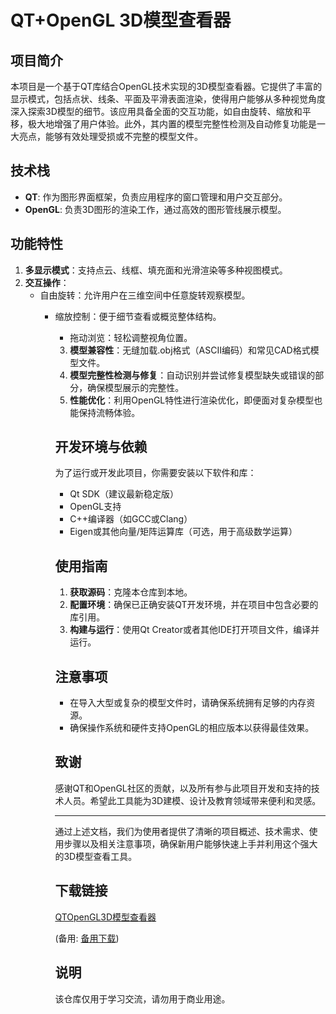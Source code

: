 # QT+OpenGL 3D模型查看器

## 项目简介

本项目是一个基于QT库结合OpenGL技术实现的3D模型查看器。它提供了丰富的显示模式，包括点状、线条、平面及平滑表面渲染，使得用户能够从多种视觉角度深入探索3D模型的细节。该应用具备全面的交互功能，如自由旋转、缩放和平移，极大地增强了用户体验。此外，其内置的模型完整性检测及自动修复功能是一大亮点，能够有效处理受损或不完整的模型文件。

## 技术栈

- **QT**: 作为图形界面框架，负责应用程序的窗口管理和用户交互部分。
- **OpenGL**: 负责3D图形的渲染工作，通过高效的图形管线展示模型。

## 功能特性

1. **多显示模式**：支持点云、线框、填充面和光滑渲染等多种视图模式。
2. **交互操作**：
   - 自由旋转：允许用户在三维空间中任意旋转观察模型。
      - 缩放控制：便于细节查看或概览整体结构。
         - 拖动浏览：轻松调整视角位置。
         3. **模型兼容性**：无缝加载.obj格式（ASCII编码）和常见CAD格式模型文件。
         4. **模型完整性检测与修复**：自动识别并尝试修复模型缺失或错误的部分，确保模型展示的完整性。
         5. **性能优化**：利用OpenGL特性进行渲染优化，即便面对复杂模型也能保持流畅体验。

         ## 开发环境与依赖

         为了运行或开发此项目，你需要安装以下软件和库：
         - Qt SDK（建议最新稳定版）
         - OpenGL支持
         - C++编译器（如GCC或Clang）
         - Eigen或其他向量/矩阵运算库（可选，用于高级数学运算）

         ## 使用指南

         1. **获取源码**：克隆本仓库到本地。
         2. **配置环境**：确保已正确安装QT开发环境，并在项目中包含必要的库引用。
         3. **构建与运行**：使用Qt Creator或者其他IDE打开项目文件，编译并运行。

         ## 注意事项

         - 在导入大型或复杂的模型文件时，请确保系统拥有足够的内存资源。
         - 确保操作系统和硬件支持OpenGL的相应版本以获得最佳效果。

         ## 致谢

         感谢QT和OpenGL社区的贡献，以及所有参与此项目开发和支持的技术人员。希望此工具能为3D建模、设计及教育领域带来便利和灵感。

         ---

         通过上述文档，我们为使用者提供了清晰的项目概述、技术需求、使用步骤以及相关注意事项，确保新用户能够快速上手并利用这个强大的3D模型查看工具。

         ## 下载链接
         [QTOpenGL3D模型查看器](https://pan.quark.cn/s/0f25dbf973f3) 

         (备用: [备用下载](https://pan.baidu.com/s/1ljuCQ9csB8x50gS1DyH75g?pwd=m5zq))

         ## 说明

         该仓库仅用于学习交流，请勿用于商业用途。
